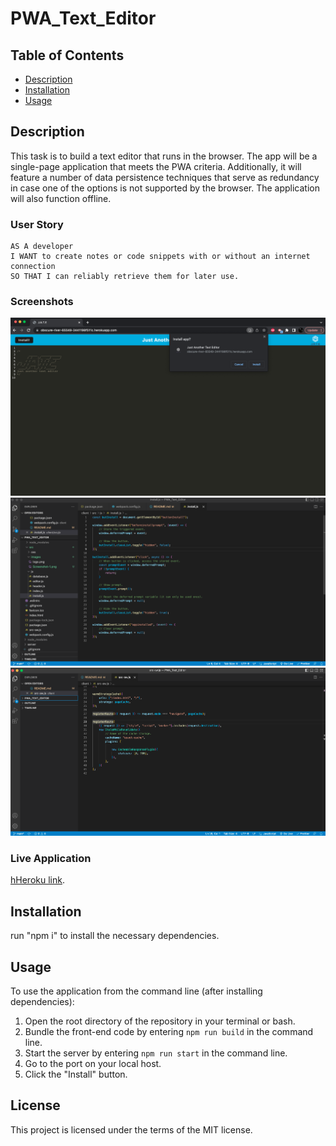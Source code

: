 # PWA_Text_Editor

## Table of Contents

* [Description](#description)
* [Installation](#installation)
* [Usage](#usage)

## Description

This task is to build a text editor that runs in the browser. The app will be a single-page application that meets the PWA criteria. Additionally, it will feature a number of data persistence techniques that serve as redundancy in case one of the options is not supported by the browser. The application will also function offline.

### User Story

```
AS A developer
I WANT to create notes or code snippets with or without an internet connection
SO THAT I can reliably retrieve them for later use.
```


### Screenshots

![Screenshot-1](./client/src/images/Screenshot-1.png)
![Screenshot-2](./client/src/images/Screenshot-2.png)
![Screenshot-3](./client/src/images/Screenshot-3.png)


### Live Application
 [hHeroku link](https://obscure-river-65549-3441198f511c.herokuapp.com/).

## Installation

run "npm i" to install the necessary dependencies.

## Usage

To use the application from the command line (after installing dependencies):
1. Open the root directory of the repository in your terminal or bash.
2. Bundle the front-end code by entering ```npm run build``` in the command line.
3. Start the server by entering ```npm run start``` in the command line.
4. Go to the port on your local host.
5. Click the "Install" button.

## License
This project is licensed under the terms of the MIT license.